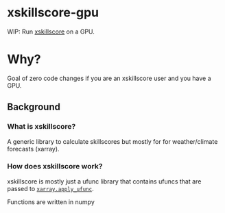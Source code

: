 # xskillscore-gpu

WIP: Run [xskillscore](https://github.com/xarray-contrib/xskillscore) on a GPU.

# Why?

Goal of zero code changes if you are an xskillscore user and you have a GPU.

## Background

### What is xskillscore?

A generic library to calculate skillscores but mostly for for weather/climate forecasts (xarray).

### How does xskillscore work?

xskillscore is mostly just a ufunc library that contains ufuncs that
are passed to [ `xarray.apply_ufunc`](https://docs.xarray.dev/en/stable/generated/xarray.apply_ufunc.html).

Functions are written in numpy 

